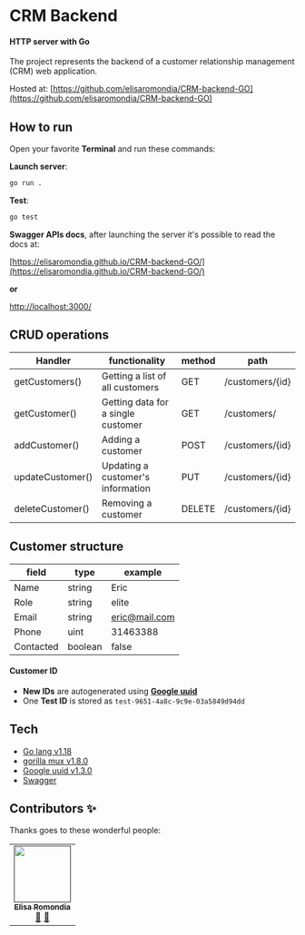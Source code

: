 
# CRM Backend
#### HTTP server with Go
The project represents the backend of a customer relationship management (CRM) web application.

Hosted at: [https://github.com/elisaromondia/CRM-backend-GO](https://github.com/elisaromondia/CRM-backend-GO)

## How to run
Open your favorite **Terminal** and run these commands:

**Launch server**:

```sh
go run .
```

**Test**:
```sh
go test
```

**Swagger APIs docs**, after launching the server it's possible to read the docs at:

[https://elisaromondia.github.io/CRM-backend-GO/](https://elisaromondia.github.io/CRM-backend-GO/)

**or**

[http://localhost:3000/](http://localhost:3000/)

## CRUD operations
|  Handler | functionality | method | path  |
|---|---|---|---|
| getCustomers() | Getting a list of all customers  | GET |   /customers/{id}|
| getCustomer() | Getting data for a single customer  |  GET  |/customers/|
| addCustomer() |  Adding a customer | POST | /customers/{id}|
| updateCustomer() | Updating a customer's information  | PUT  |/customers/{id}|
| deleteCustomer() |  Removing a customer |  DELETE | /customers/{id}|

## Customer structure

|  field | type | example |
|---|---|---|
| Name | string  | Eric | 
| Role | string  | elite | 
| Email | string  | eric@mail.com | 
| Phone | uint  | 31463388 | 
| Contacted | boolean  | false | 

#### Customer ID
- **New IDs** are autogenerated using **[Google uuid](https://github.com/google/uuid)**
- One **Test ID** is stored as `test-9651-4a8c-9c9e-03a5849d94dd`

## Tech
- [Go lang v1.18](https://go.dev/) 
- [gorilla mux v1.8.0](https://pkg.go.dev/github.com/gorilla/mux@v1.8.0)
- [Google uuid v1.3.0](https://github.com/google/uuid)
- [Swagger](https://swagger.io/)

## Contributors ✨
Thanks goes to these wonderful people:
<!-- ALL-CONTRIBUTORS-LIST:START - Do not remove or modify this section -->
<!-- prettier-ignore-start -->
<!-- markdownlint-disable -->
<table>
    <td align="center"><a href=" "><img src="https://avatars1.githubusercontent.com/u/22495052?s=400&u=bfa41aa3de72d097e172add801860178358e9362&v=4" width="100px;" alt=""/><br /><sub><b>Elisa Romondia</b></sub></a><br /><a href="https://fr.linkedin.com/in/elisa-romondia" title="LinkedIn">💬</a> <a href="https://github.com/elisaromondia" title="GitHub">📖</a></td>
</table>
<!-- markdownlint-enable -->
<!-- prettier-ignore-end -->
<!-- ALL-CONTRIBUTORS-LIST:END -->


